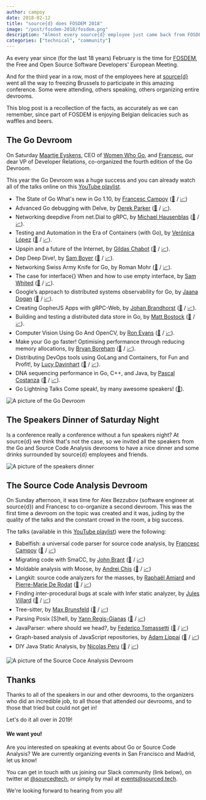 ```yaml
---
author: campoy
date: 2018-02-12
title: "source{d} does FOSDEM 2018"
image: "/post/fosdem-2018/fosdem.png"
description: "Almost every source{d} employee just came back from FOSDEM 2018 and we have so much to tell you!"
categories: ["technical", "community"]
---
```


As every year since (for the last 18 years) February is the time for
[FOSDEM](https://fosdem.org), the Free and Open Source Software Developers'
European Meeting.

And for the third year in a row, most of the employees here at
[source{d}](https://sourced.tech) went all the way to freezing Brussels to participate
in this amazing conference. Some were attending, others speaking, others organizing
entire devrooms.

This blog post is a recollection of the facts, as accurately as we can remember,
since part of FOSDEM is enjoying Belgian delicacies such as waffles and beers.

## The Go Devroom

On Saturday [Maartje Eyskens](https://twitter.com/MaartjeME), CEO of
[Women Who Go](https://womenwhogo.org), and [Francesc](https://twitter.com/francesc), our
dear VP of Developer Relations, co-organized the fourth edition of the Go Devroom.

This year the Go Devroom was a huge success and you can already watch all of the talks
online on this [YouTube playlist](https://www.youtube.com/playlist?list=PLtLJO5JKE5YCYgIdpJPxNzWxpMuUWgbVi).

- The State of Go What's new in Go 1.10, by [Francesc Campoy](https://twitter.com/francesc) ([🎥](https://www.youtube.com/watch?v=iR7LPAXWfmw&list=PLtLJO5JKE5YCYgIdpJPxNzWxpMuUWgbVi&index=3) / [📈](https://campoy.cat/l/sog110))
- Advanced Go debugging with Delve, by [Derek Parker](https://twitter.com/derkthedaring) ([🎥](https://www.youtube.com/watch?v=VBiFiguj52I&list=PLtLJO5JKE5YCYgIdpJPxNzWxpMuUWgbVi&index=2&t=7s) / [📈](https://speakerdeck.com/derekparker/debugging-go-programs-with-delve#)).
- Networking deepdive From net.Dial to gRPC, by [Michael Hausenblas](https://twitter.com/mhausenblas) ([🎥](https://www.youtube.com/watch?v=xfv5nhqacAc&list=PLtLJO5JKE5YCYgIdpJPxNzWxpMuUWgbVi&index=3) / [📈](http://go-talks.appspot.com/github.com/mhausenblas/fosdem2018-godevroom-networkingdeepdive/main.slide#1)).
- Testing and Automation in the Era of Containers (with Go), by [Verónica López](https://twitter.com/maria_fibonacci) ([🎥](https://www.youtube.com/watch?v=KgY2uVgz_tQ&list=PLtLJO5JKE5YCYgIdpJPxNzWxpMuUWgbVi&index=4)  / [📈](TODO)).
- Upspin and a future of the Internet, by [Gildas Chabot](https://twitter.com/GildasChabot) ([🎥](https://www.youtube.com/watch?v=gw9TRP5RQLU&list=PLtLJO5JKE5YCYgIdpJPxNzWxpMuUWgbVi&index=5) / [📈](https://speakerdeck.com/gildasch/upspin-fosdem-2018)).
- Dep Deep Dive!, by [Sam Boyer](https://twitter.com/sdboyer) ([🎥](https://www.youtube.com/watch?v=G6MZyC_saGY&list=PLtLJO5JKE5YCYgIdpJPxNzWxpMuUWgbVi&index=6) / [📈](https://docs.google.com/presentation/d/1nXZQXlkE3dSfOutJh4VVc76aXt8HCs-HoD1nWeb9Jzc/edit#slide=id.p)).
- Networking Swiss Army Knife for Go, by Roman Mohr ([🎥](https://www.youtube.com/watch?v=vfBqvuH0ykM&list=PLtLJO5JKE5YCYgIdpJPxNzWxpMuUWgbVi&index=7)  / [📈](TODO)).
- The case for interface{} When and how to use empty interface, by [Sam Whited](https://twitter.com/SamWhited) ([🎥](https://www.youtube.com/watch?v=FKcCnA9jjXc&list=PLtLJO5JKE5YCYgIdpJPxNzWxpMuUWgbVi&index=8) / [📈](TODO)).
- Google’s approach to distributed systems observability for Go, by [Jaana Dogan](https://twitter.com/rakyll) ([🎥](https://www.youtube.com/watch?v=MoxGcm-aYyI&list=PLtLJO5JKE5YCYgIdpJPxNzWxpMuUWgbVi&index=9) / [📈](TODO)).
- Creating GopherJS Apps with gRPC-Web, by [Johan Brandhorst](https://twitter.com/JohanBrandhorst) ([🎥](https://www.youtube.com/watch?v=R2HaxH7Et64&list=PLtLJO5JKE5YCYgIdpJPxNzWxpMuUWgbVi&index=10) / [📈](https://talks.godoc.org/github.com/johanbrandhorst/presentations/fosdem/grpcweb.slide#1)).
- Building and testing a distributed data store in Go, by [Matt Bostock](https://twitter.com/mattbostock) ([🎥](https://www.youtube.com/watch?v=Su2WqMHVoAA&list=PLtLJO5JKE5YCYgIdpJPxNzWxpMuUWgbVi&index=11) / [📈](https://fosdem.org/2018/schedule/event/datastore/attachments/📈/2618/export/events/attachments/datastore/📈/2618/designing_distributed_datastore_in_go_timbala.pdf)).
- Computer Vision Using Go And OpenCV, by [Ron Evans](https://twitter.com/deadprogram) ([🎥](https://www.youtube.com/watch?v=7ls9K-VzAb8&list=PLtLJO5JKE5YCYgIdpJPxNzWxpMuUWgbVi&index=12)  / [📈](https://deadprogram.github.io/fosdem-2018/)).
- Make your Go go faster! Optimising performance through reducing memory allocations, by [Bryan Boreham](https://twitter.com/bboreham) ([🎥](https://www.youtube.com/watch?v=NS1hmEWv4Ac&list=PLtLJO5JKE5YCYgIdpJPxNzWxpMuUWgbVi&index=13) / [📈](https://fosdem.org/2018/schedule/event/faster/attachments/📈/2510/export/events/attachments/faster/📈/2510/BryanBorehamGoOptimisation.pdf)).
- Distributing DevOps tools using GoLang and Containers, for Fun and Profit!, by [Lucy Davinhart](https://twitter.com/LucyDavinhart) ([🎥](https://www.youtube.com/watch?v=4ZWGFjfB3mA&list=PLtLJO5JKE5YCYgIdpJPxNzWxpMuUWgbVi&index=14) / [📈](https://fosdem.org/2018/schedule/event/devops/attachments/📈/2046/export/events/attachments/devops/📈/2046/Distributing_DevOps_Tools_for_Fun_and_Profit!.pdf)).
- DNA sequencing performance in Go, C++, and Java, by [Pascal Costanza](https://twitter.com/p1cost) ([🎥](https://www.youtube.com/watch?v=l2BZoyzj6VM&list=PLtLJO5JKE5YCYgIdpJPxNzWxpMuUWgbVi&index=15) / [📈](https://fosdem.org/2018/schedule/event/dna_sequencing/attachments/📈/2109/export/events/attachments/dna_sequencing/📈/2109/elprep_fosdem_public.pdf)).
- Go Lightning Talks Come speak!, by many awesome speakers! ([🎥](https://www.youtube.com/watch?v=8rtDhNtV0sQ&list=PLtLJO5JKE5YCYgIdpJPxNzWxpMuUWgbVi&index=16)).

![A picture of the Go Devroom](/post/fosdem-2018/go-devroom.jpg)

## The Speakers Dinner of Saturday Night

Is a conference really a conference without a fun speakers night? At source{d} we think that's
not the case, so we invited all the speakers from the Go and Source Code Analysis devrooms to
have a nice dinner and some drinks surrounded by source{d} employees and friends.

![A picture of the speakers dinner](/post/fosdem-2018/TODO.jpg)

## The Source Code Analysis Devroom

On Sunday afternoon, it was time for Alex Bezzubov (software engineer at source{d}) and Francesc to
co-organize a second devroom. This was the first time a devroom on the topic was created and it
was, juding by the quality of the talks and the constant crowd in the room, a big success.

The talks (available in this [YouTube playlist](https://www.youtube.com/playlist?list=PL5Ld68ole7j2H1SnyhDg7DI0fgh0GNuez)) were the following:

- Babelfish: a universal code parser for source code analysis, by [Francesc Campoy](https://twitter.com/francesc) ([🎥](https://www.youtube.com/watch?v=wywq97vnmmU&list=PL5Ld68ole7j2H1SnyhDg7DI0fgh0GNuez&index=1&t=394s) / [📈](https://bit.ly/bblfsh-fosdem))
- Migrating code with SmaCC, by [John Brant](https://fosdem.org/2018/schedule/speaker/john_brant/) ([🎥](https://www.youtube.com/watch?v=qGdeoc0EsQ8&list=PL5Ld68ole7j2H1SnyhDg7DI0fgh0GNuez&index=2) / [📈](https://fosdem.org/2018/schedule/event/code_migrating_code_with_smacc/attachments/slides/2422/export/events/attachments/code_migrating_code_with_smacc/slides/2422/Migrating_code_with_SmaCC.pdf))
- Moldable analysis with Moose, by [Andrei Chis](https://twitter.com/Chis_Andrei) ([🎥](https://www.youtube.com/watch?v=-BBd9dgJcEc&list=PL5Ld68ole7j2H1SnyhDg7DI0fgh0GNuez&index=3) / [📈](TODO))
- Langkit: source code analyzers for the masses, by [Raphaël Amiard](https://twitter.com/notfonk) and [Pierre-Marie De Rodat](https://twitter.com/pmderodat) ([🎥](https://www.youtube.com/watch?v=Zfn8JZDW77Q&list=PL5Ld68ole7j2H1SnyhDg7DI0fgh0GNuez&index=4) / [📈](TODO))
- Finding inter-procedural bugs at scale with Infer static analyzer, by [Jules Villard](TODO) ([🎥](https://www.youtube.com/watch?v=DR2ViYTxxOM&list=PL5Ld68ole7j2H1SnyhDg7DI0fgh0GNuez&index=5) / [📈](https://fosdem.org/2018/schedule/event/code_finding_inter_procedural_bugs_at_scale_with_infer_static_analyzer/attachments/slides/2651/export/events/attachments/code_finding_inter_procedural_bugs_at_scale_with_infer_static_analyzer/slides/2651/infer_fosdem2018.pdf))
- Tree-sitter, by [Max Brunsfeld](https://twitter.com/maxbrunsfeld) ([🎥](https://www.youtube.com/watch?v=0CGzC_iss-8&list=PL5Ld68ole7j2H1SnyhDg7DI0fgh0GNuez&index=6) / [📈](https://fosdem.org/2018/schedule/event/code_tree_sitter/attachments/slides/2484/export/events/attachments/code_tree_sitter/slides/2484/tree_sitter_fosdem_slides.pdf))
- Parsing Posix [S]hell, by [Yann Regis-Gianas](TODO) ([🎥](https://www.youtube.com/watch?v=fiJR4_059HA&list=PL5Ld68ole7j2H1SnyhDg7DI0fgh0GNuez&index=7) / [📈](https://fosdem.org/2018/schedule/event/code_parsing_posix_s_hell/attachments/slides/2525/export/events/attachments/code_parsing_posix_s_hell/slides/2525/morbig.pdf))
- JavaParser: where should we head?, by [Federico Tomassetti](https://twitter.com/ftomasse) ([🎥](https://www.youtube.com/watch?v=vsn7BzJLBzo&list=PL5Ld68ole7j2H1SnyhDg7DI0fgh0GNuez&index=8) / [📈](TODO))
- Graph-based analysis of JavaScript repositories, by [Adam Lippai](https://twitter.com/alippai) ([🎥](https://www.youtube.com/watch?v=dYBURFmH9Xk&list=PL5Ld68ole7j2H1SnyhDg7DI0fgh0GNuez&index=9) / [📈](https://fosdem.org/2018/schedule/event/code_graph_based_analysis_of_javascript_repositories/attachments/slides/2508/export/events/attachments/code_graph_based_analysis_of_javascript_repositories/slides/2508/fosdem_js_source_code_analysis_alippai.pdf))
- DIY Java Static Analysis, by [Nicolas Peru](TODO) ([🎥](https://www.youtube.com/watch?v=h-7TXKMXn0o&list=PL5Ld68ole7j2H1SnyhDg7DI0fgh0GNuez&index=10) / [📈](https://fosdem.org/2018/schedule/event/code_diy_java_static_analysis/attachments/slides/2054/export/events/attachments/code_diy_java_static_analysis/slides/2054/DIY_Java_static_analysis.pdf))

![A picture of the Source Coce Analysis Devroom](/post/fosdem-2018/sca.jpg)

## Thanks

Thanks to all of the speakers in our and other devrooms, to the organizers who did an incredible job,
to all those that attended our devrooms, and to those that tried but could not get in!

Let's do it all over in 2019!

#### We want you!

Are you interested on speaking at events about Go or Source Code Analysis?
We are currently organizing events in San Francisco and Madrid, let us know!

You can get in touch with us joining our Slack community (link below), on twitter at
[@sourcedtech](https://twitter.com/sourcedtech), or simply by mail at events@sourced.tech.

We're looking forward to hearing from you all!